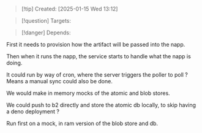 
>[!tip] Created: [2025-01-15 Wed 13:12]

>[!question] Targets: 

>[!danger] Depends: 

First it needs to provision how the artifact will be passed into the napp.

Then when it runs the napp, the service starts to handle what the napp is doing.

It could run by way of cron, where the server triggers the poller to poll ?  Means a manual sync could also be done.

We would make in memory mocks of the atomic and blob stores.

We could push to b2 directly and store the atomic db locally, to skip having a deno deployment ?

Run first on a mock, in ram version of the blob store and db.